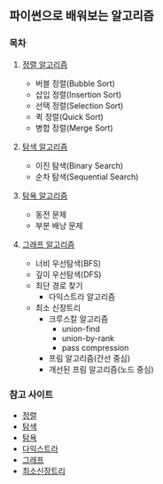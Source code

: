 ## 파이썬으로 배워보는 알고리즘

### 목차
1) [정렬 알고리즘](https://github.com/dnjscksdn98/algorithm-sorting)
    - 버블 정렬(Bubble Sort)
    - 삽입 정렬(Insertion Sort)
    - 선택 정렬(Selection Sort)
    - 퀵 정렬(Quick Sort)
    - 병합 정렬(Merge Sort)

2) [탐색 알고리즘](https://github.com/dnjscksdn98/algorithm-searching)
    - 이진 탐색(Binary Search)
    - 순차 탐색(Sequential Search)
    
3) [탐욕 알고리즘](https://velog.io/@dnjscksdn98/%EC%95%8C%EA%B3%A0%EB%A6%AC%EC%A6%98-%ED%83%90%EC%9A%95-%EC%95%8C%EA%B3%A0%EB%A6%AC%EC%A6%98)
    - 동전 문제
    - 부분 배낭 문제

4) [그래프 알고리즘](https://github.com/dnjscksdn98/algorithm-graph)
    - 너비 우선탐색(BFS)
    - 깊이 우선탐색(DFS)
    - 최단 경로 찾기
      - 다익스트라 알고리즘
    - 최소 신장트리
      - 크루스칼 알고리즘
        - union-find
        - union-by-rank
        - pass compression
      - 프림 알고리즘(간선 중심)
      - 개선된 프림 알고리즘(노드 중심)
        
### 참고 사이트
- [정렬](https://velog.io/@dnjscksdn98/%EC%95%8C%EA%B3%A0%EB%A6%AC%EC%A6%98-%EC%A0%95%EB%A0%AC)
- [탐색](https://velog.io/@dnjscksdn98/%EC%95%8C%EA%B3%A0%EB%A6%AC%EC%A6%98-%ED%83%90%EC%83%89)
- [탐욕](https://velog.io/@dnjscksdn98/%EC%95%8C%EA%B3%A0%EB%A6%AC%EC%A6%98-%ED%83%90%EC%9A%95-%EC%95%8C%EA%B3%A0%EB%A6%AC%EC%A6%98)
- [다익스트라](https://velog.io/@dnjscksdn98/%EC%95%8C%EA%B3%A0%EB%A6%AC%EC%A6%98-%EB%8B%A4%EC%9D%B5%EC%8A%A4%ED%8A%B8%EB%9D%BC)
- [그래프](https://velog.io/@dnjscksdn98/%EC%95%8C%EA%B3%A0%EB%A6%AC%EC%A6%98-%EA%B7%B8%EB%9E%98%ED%94%84)
- [최소신장트리](https://velog.io/@dnjscksdn98/%EC%95%8C%EA%B3%A0%EB%A6%AC%EC%A6%98-%EC%B5%9C%EC%86%8C-%EC%8B%A0%EC%9E%A5-%ED%8A%B8%EB%A6%AC)
